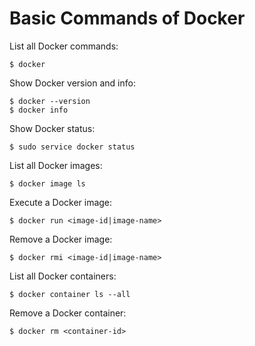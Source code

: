# Basic Commands of Docker

List all Docker commands:

```console
$ docker
```

Show Docker version and info:

```console
$ docker --version
$ docker info
```

Show Docker status:

```console
$ sudo service docker status
```

List all Docker images:

```console
$ docker image ls
```

Execute a Docker image:

```console
$ docker run <image-id|image-name>
```

Remove a Docker image:

```console
$ docker rmi <image-id|image-name>
```

List all Docker containers:

```console
$ docker container ls --all
```

Remove a Docker container:

```console
$ docker rm <container-id>
```
